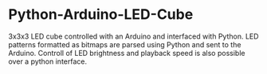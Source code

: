 # Python-Arduino-LED-Cube
3x3x3 LED cube controlled with an Arduino and interfaced with Python. LED patterns formatted as bitmaps are parsed using Python and sent to the Arduino. Controll of LED brightness and playback speed is also possible over a python interface.
